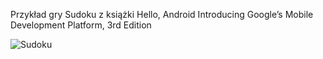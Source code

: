 Przykład gry Sudoku z książki Hello, Android Introducing Google’s Mobile Development Platform, 3rd Edition

![Sudoku](http://dl.dropbox.com/u/2804933/android-sandbox/Sudoku.png)

